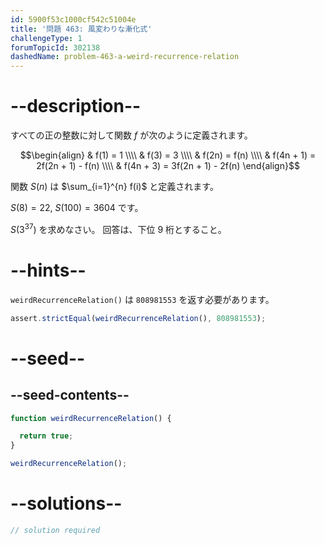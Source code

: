 ```yaml
---
id: 5900f53c1000cf542c51004e
title: '問題 463: 風変わりな漸化式'
challengeType: 1
forumTopicId: 302138
dashedName: problem-463-a-weird-recurrence-relation
---
```


# --description--

すべての正の整数に対して関数 $f$ が次のように定義されます。

$$\begin{align}   & f(1) = 1 \\\\
  & f(3) = 3 \\\\   & f(2n) = f(n) \\\\
  & f(4n + 1) = 2f(2n + 1) - f(n) \\\\ & f(4n + 3) = 3f(2n + 1) - 2f(n) \end{align}$$

関数 $S(n)$ は $\sum_{i=1}^{n} f(i)$ と定義されます。

$S(8) = 22$, $S(100) = 3604$ です。

$S(3^{37})$ を求めなさい。 回答は、下位 9 桁とすること。

# --hints--

`weirdRecurrenceRelation()` は `808981553` を返す必要があります。

```js
assert.strictEqual(weirdRecurrenceRelation(), 808981553);
```

# --seed--

## --seed-contents--

```js
function weirdRecurrenceRelation() {

  return true;
}

weirdRecurrenceRelation();
```

# --solutions--

```js
// solution required
```
